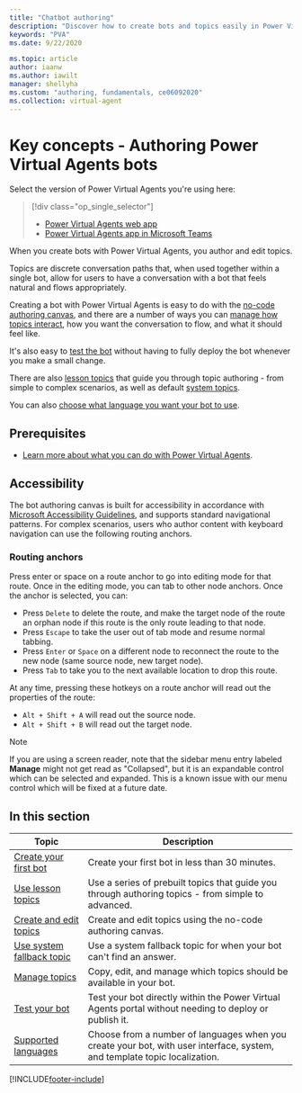 ```yaml
---
title: "Chatbot authoring"
description: "Discover how to create bots and topics easily in Power Virtual Agents with no coding or long deployment times."
keywords: "PVA"
ms.date: 9/22/2020

ms.topic: article
author: iaanw
ms.author: iawilt
manager: shellyha
ms.custom: "authoring, fundamentals, ce06092020"
ms.collection: virtual-agent
---
```


# Key concepts - Authoring Power Virtual Agents bots

Select the version of Power Virtual Agents you're using here:

> [!div class="op_single_selector"]
>
> - [Power Virtual Agents web app](authoring-fundamentals.md)
> - [Power Virtual Agents app in Microsoft Teams](teams/authoring-fundamentals-teams.md)

When you create bots with Power Virtual Agents, you author and edit topics.

Topics are discrete conversation paths that, when used together within a single bot, allow for users to have a conversation with a bot that feels natural and flows appropriately.

Creating a bot with Power Virtual Agents is easy to do with the [no-code authoring canvas](authoring-create-edit-topics.md), and there are a number of ways you can [manage how topics interact](authoring-topic-management.md), how you want the conversation to flow, and what it should feel like.

It's also easy to [test the bot](authoring-test-bot.md) without having to fully deploy the bot whenever you make a small change.

There are also [lesson topics](authoring-template-topics.md) that guide you through topic authoring - from simple to complex scenarios, as well as default [system topics](authoring-create-edit-topics.md#use-system-and-sample-topics).

You can also [choose what language you want your bot to use](authoring-language-support.md).

## Prerequisites

- [Learn more about what you can do with Power Virtual Agents](fundamentals-what-is-power-virtual-agents.md).

## Accessibility

The bot authoring canvas is built for accessibility in accordance with [Microsoft Accessibility Guidelines](https://www.microsoft.com/accessibility/), and supports standard navigational patterns. For complex scenarios, users who author content with keyboard navigation can use the following routing anchors.

### Routing anchors

Press enter or space on a route anchor to go into editing mode for that route. Once in the editing mode, you can tab to other node anchors. Once the anchor is selected, you can:

- Press ```Delete``` to delete the route, and make the target node of the route an orphan node if this route is the only route leading to that node.
- Press ```Escape``` to take the user out of tab mode and resume normal tabbing.
- Press ```Enter``` or ```Space``` on a different node to reconnect the route to the new node (same source node, new target node).
- Press ```Tab``` to take you to the next available location to drop this route.

At any time, pressing these hotkeys on a route anchor will read out the properties of the route:

- ```Alt + Shift + A``` will read out the source node.
- ```Alt + Shift + B``` will read out the target node.

> [!NOTE]
> If you are using a screen reader, note that the sidebar menu entry labeled **Manage** might not get read as "Collapsed", but it is an expandable control which can be selected and expanded. This is a known issue with our menu control which will be fixed at a future date.

## In this section

| Topic                                                           | Description                                                                                                               |
| --------------------------------------------------------------- | ------------------------------------------------------------------------------------------------------------------------- |
| [Create your first bot](authoring-first-bot.md)                 | Create your first bot in less than 30 minutes.                                                                            |
| [Use lesson topics](authoring-template-topics.md)               | Use a series of prebuilt topics that guide you through authoring topics - from simple to advanced.                        |
| [Create and edit topics](authoring-create-edit-topics.md)       | Create and edit topics using the no-code authoring canvas.                                                                |
| [Use system fallback topic](authoring-system-fallback-topic.md) | Use a system fallback topic for when your bot can't find an answer.                                                       |
| [Manage topics](authoring-topic-management.md)                  | Copy, edit, and manage which topics should be available in your bot.                                                      |
| [Test your bot](authoring-test-bot.md)                          | Test your bot directly within the Power Virtual Agents portal without needing to deploy or publish it.                    |
| [Supported languages](authoring-language-support.md)            | Choose from a number of languages when you create your bot, with user interface, system, and template topic localization. |

[!INCLUDE[footer-include](includes/footer-banner.md)]
